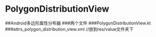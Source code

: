 # PolygonDistributionView
##Android多边形属性分布器
###两个文件
###PolygonDistributionView.kt
###attrs_polygon_distribution_view.xml  //放到res/value文件夹下
